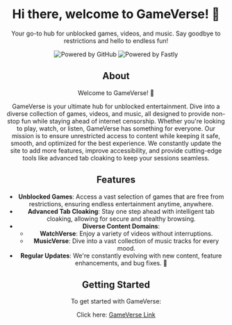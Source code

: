 <div align="center">

# Hi there, welcome to GameVerse! 🎉

Your go-to hub for unblocked games, videos, and music. Say goodbye to restrictions and hello to endless fun!

![Powered by GitHub](https://img.shields.io/badge/powered%20by-GitHub-black?style=for-the-badge&logo=github&logoColor=white)
![Powered by Fastly](https://img.shields.io/badge/powered%20by-Fastly-black?style=for-the-badge&logo=fastly&logoColor=white)

## About 
Welcome to GameVerse! 🌟

GameVerse is your ultimate hub for unblocked entertainment. Dive into a diverse collection of games, videos, and music, all designed to provide non-stop fun while staying ahead of internet censorship. Whether you're looking to play, watch, or listen, GameVerse has something for everyone. Our mission is to ensure unrestricted access to content while keeping it safe, smooth, and optimized for the best experience. We constantly update the site to add more features, improve accessibility, and provide cutting-edge tools like advanced tab cloaking to keep your sessions seamless.

## Features
- **Unblocked Games**: Access a vast selection of games that are free from restrictions, ensuring endless entertainment anytime, anywhere.
- **Advanced Tab Cloaking**: Stay one step ahead with intelligent tab cloaking, allowing for secure and stealthy browsing.
- **Diverse Content Domains**:
  - **WatchVerse**: Enjoy a variety of videos without interruptions.
  - **MusicVerse**: Dive into a vast collection of music tracks for every mood.
- **Regular Updates**: We're constantly evolving with new content, feature enhancements, and bug fixes. 🔄

## Getting Started
To get started with GameVerse:

Click here: [GameVerse Link](https://gameverse.global.ssl.fastly.net)

</div>
